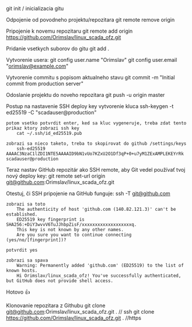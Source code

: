 git init  / inicializacia gitu



Odpojenie od povodneho projektu/repozitara
    git remote remove origin

Pripojenie k novemu repozitaru 
    git remote add origin https://github.com/Orimslav/linux_scada_ofz.git

Pridanie vsetkych suborov do gitu
    git add .

Vytvorenie usera:
    git config user.name "Orimslav"
    git config user.email "orimslav@example.com"

Vytvorenie commitu s popisom aktualneho stavu
    git commit -m "Initial commit from production server"

Odoslanie projektu do noveho repozitara
    git push -u origin master

Postup na nastavenie SSH deploy key
    vytvorenie kluca
        ssh-keygen -t ed25519 -C "scadauser@production"

    potom vsetko potvrdit enter, ked sa kluc vygeneruje, treba zdat tento prikaz ktory zobrazi ssh key
        cat ~/.ssh/id_ed25519.pub

    zobrazi sa nieco taketo, treba to skopirovat do github /settings/keys
        ssh-ed25519 AAAAC3NzaC1lZDI1NTE5AAAAID9bN1vUo7KZxU2O1Df3qP+0+u7yM1ZExAMPLEKEYrRk scadauser@production

Teraz nastav GitHub repozitár ako SSH remote, aby Git vedel používať tvoj nový deploy key:
    git remote set-url origin git@github.com:Orimslav/linux_scada_ofz.git

Otestuj, či SSH pripojenie na GitHub funguje:
    ssh -T git@github.com

    zobrazi sa toto
        The authenticity of host 'github.com (140.82.121.3)' can't be established.
        ED25519 key fingerprint is SHA256:+DiY3wvvV6TuJJhbpZisF/xxxxxxxxxxxxxxxxxxxq.
        This key is not known by any other names.
        Are you sure you want to continue connecting (yes/no/[fingerprint])?

    potvrdit yes

    zobrazi sa spava 
        Warning: Permanently added 'github.com' (ED25519) to the list of known hosts.
        Hi Orimslav/linux_scada_ofz! You've successfully authenticated, but GitHub does not provide shell access.

Hotovo 👍

Klonovanie repozitara z Githubu
    git clone git@github.com:Orimslav/linux_scada_ofz.git .            // ssh
    git clone https://github.com/Orimslav/linux_scada_ofz.git .        //https

